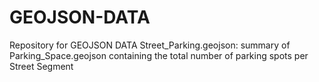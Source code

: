 # GEOJSON-DATA
Repository for GEOJSON DATA
Street_Parking.geojson: summary of Parking_Space.geojson containing the total number of parking spots per Street Segment
